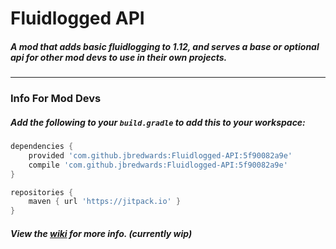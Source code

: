# Fluidlogged API

##### A mod that adds basic fluidlogging to 1.12, and serves a base or optional api for other mod devs to use in their own projects.

---

### Info For Mod Devs

##### Add the following to your `build.gradle` to add this to your workspace:

```groovy
dependencies {
    provided 'com.github.jbredwards:Fluidlogged-API:5f90082a9e'
    compile 'com.github.jbredwards:Fluidlogged-API:5f90082a9e'
}

repositories {
    maven { url 'https://jitpack.io' }
}
```

##### View the [wiki](https://github.com/jbredwards/Fluidlogged-API/wiki) for more info. (currently wip)

